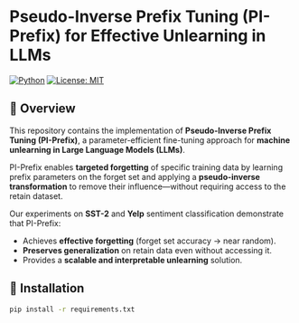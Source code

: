 # Pseudo-Inverse Prefix Tuning (PI-Prefix) for Effective Unlearning in LLMs  

[![Python](https://img.shields.io/badge/python-3.9+-blue.svg)]() [![License: MIT](https://img.shields.io/badge/License-MIT-green.svg)]()  

## 📌 Overview  
This repository contains the implementation of **Pseudo-Inverse Prefix Tuning (PI-Prefix)**, a parameter-efficient fine-tuning approach for **machine unlearning in Large Language Models (LLMs)**.  

PI-Prefix enables **targeted forgetting** of specific training data by learning prefix parameters on the forget set and applying a **pseudo-inverse transformation** to remove their influence—without requiring access to the retain dataset.  

Our experiments on **SST-2** and **Yelp** sentiment classification demonstrate that PI-Prefix:  
- Achieves **effective forgetting** (forget set accuracy → near random).  
- **Preserves generalization** on retain data even without accessing it.  
- Provides a **scalable and interpretable unlearning** solution.  

## 🚀 Installation  
```bash
pip install -r requirements.txt
